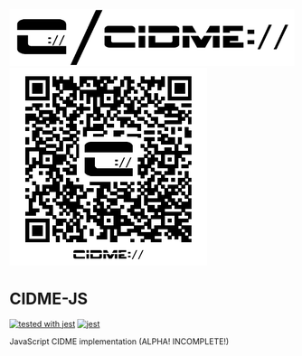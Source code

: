 ![CIDME project banner logo - dual](logos/cidme-banner_logo-dual-750x150.png "CIDME project banner logo - dual")
![CIDME JS Implementation QR code - cidme://public/EntityContext/3598ea05-902c-46bb-8f03-3b47f2e9178d](logos/cidme-js_implementation-qr_code-350x350.png "CIDME JS Implementation QR code - cidme://public/EntityContext/3598ea05-902c-46bb-8f03-3b47f2e9178d")

# CIDME-JS

[![tested with jest](https://img.shields.io/badge/tested_with-jest-99424f.svg)](https://github.com/facebook/jest) [![jest](https://jestjs.io/img/jest-badge.svg)](https://github.com/facebook/jest)

JavaScript CIDME implementation (ALPHA!  INCOMPLETE!)
